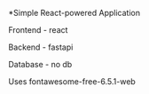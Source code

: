 *Simple React-powered Application

Frontend - react

Backend - fastapi

Database - no db

Uses fontawesome-free-6.5.1-web